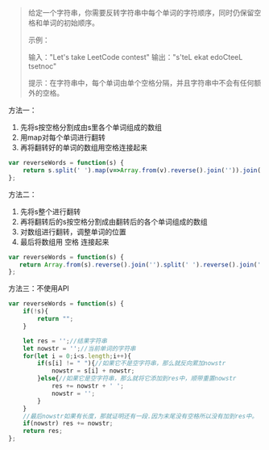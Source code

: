 

> 给定一个字符串，你需要反转字符串中每个单词的字符顺序，同时仍保留空格和单词的初始顺序。
> 
>  
> 
> 示例：
> 
> 输入："Let's take LeetCode contest" 
> 输出："s'teL ekat edoCteeL tsetnoc"  
> 
> 提示：在字符串中，每个单词由单个空格分隔，并且字符串中不会有任何额外的空格。

方法一：

 1. 先将s按空格分割成由s里各个单词组成的数组
 2. 用map对每个单词进行翻转
 3. 再将翻转好的单词的数组用空格连接起来

```javascript
var reverseWords = function(s) {
    return s.split(' ').map(v=>Array.from(v).reverse().join('')).join(' ')
};
```

方法二：

 1. 先将s整个进行翻转
 2. 再将翻转后的s按空格分割成由翻转后的各个单词组成的数组
 3. 对数组进行翻转，调整单词的位置
 4. 最后将数组用 空格 连接起来

```javascript
var reverseWords = function(s) {
   return Array.from(s).reverse().join('').split(' ').reverse().join(' ')
};
```

方法三：不使用API

```javascript
var reverseWords = function(s) {
    if(!s){
        return "";
    }

    let res = '';//结果字符串
    let nowstr = '';//当前单词的字符串
    for(let i = 0;i<s.length;i++){
        if(s[i] != " "){//如果它不是空字符串，那么就反向累加nowstr
            nowstr = s[i] + nowstr;
        }else{//如果它是空字符串，那么就将它添加到res中，顺带重置nowstr
            res += nowstr + ' ';
            nowstr = '';
        }
    }
    //最后nowstr如果有长度，那就证明还有一段.因为末尾没有空格所以没有加到res中。
    if(nowstr) res += nowstr;
    return res;
};
```
